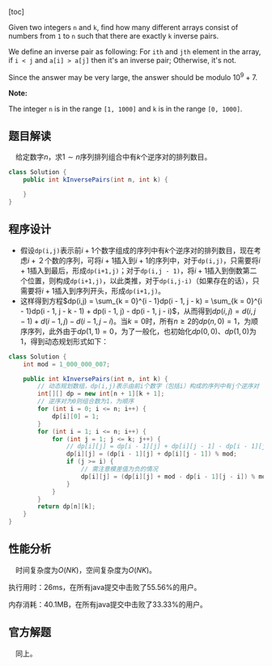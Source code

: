 [toc]

Given two integers `n` and `k`, find how many different arrays consist of numbers from `1` to `n` such that there are exactly `k` inverse pairs.

We define an inverse pair as following: For `ith` and `jth` element in the array, if `i < j` and `a[i] > a[j]` then it's an inverse pair; Otherwise, it's not.

Since the answer may be very large, the answer should be modulo $10^9 + 7$.



**Note:**

The integer `n` is in the range `[1, 1000]` and `k` is in the range `[0, 1000]`.



## 题目解读

&emsp;给定数字$n$，求$1 \sim n$序列排列组合中有$k$个逆序对的排列数目。

```java
class Solution {
    public int kInversePairs(int n, int k) {

    }
}
```

## 程序设计

* 假设`dp(i,j)`表示前$i + 1$个数字组成的序列中有$k$个逆序对的排列数目，现在考虑$i + ２$个数的序列，可将$i + 1$插入到$i + 1$的序列中，对于`dp(i,j)`，只需要将$i + 1$插入到最后，形成`dp(i+1,j)`；对于`dp(i,j - 1)`，将$i + 1$插入到倒数第二个位置，则构成`dp(i+1,j)`，以此类推，对于`dp(i,j-i)`（如果存在的话），只需要将$i + 1$插入到序列开头，形成`dp(i+1,j)`。
* 这样得到方程$dp(i,j) = \sum_{k = 0}^{i - 1}dp(i - 1, j - k) = \sum_{k = 0}^{i - 1}dp(i - 1, j - k - 1) + dp(i - 1, j) - dp(i - 1, j - i)$，从而得到$dp(i,j) = d(i, j - 1) + d(i - 1,j) - d(i - 1,j - i)$。当$k = 0$时，所有$n \ge 2$的$dp(n,0) = 1$，为顺序序列，此外由于$dp(1,1) = 0$，为了一般化，也初始化$dp(0,0)$、$dp(1,0)$为1，得到动态规划形式如下：

```java
class Solution {
    int mod = 1_000_000_007;

    public int kInversePairs(int n, int k) {
        // 动态规划数组，dp(i,j)表示由前i个数字（包括i）构成的序列中有j个逆序对
        int[][] dp = new int[n + 1][k + 1];
        // 逆序对为0则组合数为1，为顺序
        for (int i = 0; i <= n; i++) {
            dp[i][0] = 1;
        }
        for (int i = 1; i <= n; i++) {
            for (int j = 1; j <= k; j++) {
                // dp[i][j] = dp[i - 1][j] + dp[i][j - 1] - dp[i - 1][j - i] 需判断dp[i - 1][j - i]的存在性
                dp[i][j] = (dp[i - 1][j] + dp[i][j - 1]) % mod;
                if (j >= i) {
                    // 需注意模差值为负的情况
                    dp[i][j] = (dp[i][j] + mod - dp[i - 1][j - i]) % mod;
                }
            }
        }
        return dp[n][k];
    }
}
```

## 性能分析

&emsp;时间复杂度为$O(NK)$，空间复杂度为$O(NK)$。

执行用时：26ms，在所有java提交中击败了55.56%的用户。

内存消耗：40.1MB，在所有java提交中击败了33.33%的用户。

## 官方解题

&emsp;同上。